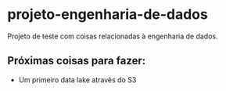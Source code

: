 # projeto-engenharia-de-dados
Projeto de teste com coisas relacionadas à engenharia de dados.

## Próximas coisas para fazer:

- Um primeiro data lake através do S3
